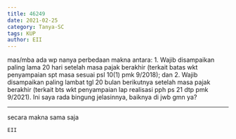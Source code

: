```yaml
---
title: 46249
date: 2021-02-25
category: Tanya-SC
tags: KUP
author: EII
---
```


mas/mba ada wp nanya perbedaan makna antara: 1. Wajib disampaikan paling lama 20 hari setelah masa pajak berakhir (terkait batas wkt penyampaian spt masa sesuai psl 10(1) pmk 9/2018); dan 2. Wajib disampaikan paling lambat tgl 20 bulan berikutnya setelah masa pajak berakhir (terkait bts wkt penyampaian lap realisasi pph ps 21 dtp pmk 9/2021). Ini saya rada bingung jelasinnya, baiknya di jwb gmn ya?

---

secara makna sama saja

`EII`

